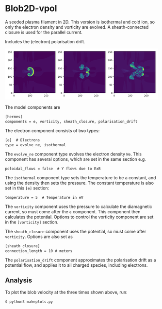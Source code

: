Blob2D-vpol
===========

A seeded plasma filament in 2D. This version is isothermal and cold ion,
so only the electron density and vorticity are evolved. A sheath-connected
closure is used for the parallel current.

Includes the (electron) polarisation drift.

![Electron density Ne at three times, showing propagation to the right](blob2d.png)

The model components are
```
[hermes]
components = e, vorticity, sheath_closure, polarisation_drift
```

The electron component consists of two types:
```
[e]  # Electrons
type = evolve_ne, isothermal
```

The `evolve_ne` component type evolves the electron density `Ne`. This component
has several options, which are set in the same section e.g.
```
poloidal_flows = false  # Y flows due to ExB
```

The `isothermal` component type sets the temperature to be a constant, and using
the density then sets the pressure. The constant temperature is also
set in this `[e]` section:
```
temperature = 5  # Temperature in eV
```

The `vorticity` component uses the pressure to calculate the diamagnetic current,
so must come after the `e` component. This component then calculates the potential.
Options to control the vorticity component are set in the `[vorticity]` section.

The `sheath_closure` component uses the potential, so must come after `vorticity`.
Options are also set as
```
[sheath_closure]
connection_length = 10 # meters
```

The `polarisation_drift` component approximates the polarisation drift as a potential flow, 
and applies it to all charged species, including electrons.

Analysis
--------

To plot the blob velocity at the three times shown above, run:
```
$ python3 makeplots.py
```
